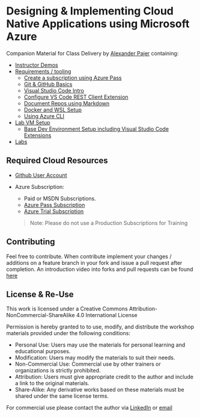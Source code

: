 # Designing & Implementing Cloud Native Applications using Microsoft Azure

Companion Material for Class Delivery by [Alexander Pajer](https://www.linkedin.com/in/alexander-pajer-3bb26511a/) containing:

  - [Instructor Demos](./demos)
  - [Requirements / tooling](./tooling)
    - [Create a subscription using Azure Pass](./tooling/05-azure-pass)
    - [Git & GitHub Basics](./tooling/01-git-hub/)
    - [Visual Studio Code Intro](./tooling/02-vscode)
    - [Configure VS Code REST Client Extension](./tooling/07-rest-client)
    - [Document Repos using Markdown](./tooling/03-markdown)
    - [Docker and WSL Setup](./tooling/08-docker-wsl)
    - [Using Azure CLI](./tooling/04-cli)
  - [Lab VM Setup](./setup)
    - [Base Dev Environment Setup including Visual Studio Code Extensions](./setup/#basics)
  - [Labs](./Labs)

## Required Cloud Resources

- [Github User Account](https://github.com/)

- Azure Subscription:

  - Paid or MSDN Subscriptions.
  - [Azure Pass Subscription](./tooling/05-azure-pass)
  - [Azure Trial Subscription](https://azure.microsoft.com/en-us/free/)

  >Note: Please do not use a Production Subscriptions for Training

## Contributing

Feel free to contribute. When contribute implement your changes / additions on a feature branch in your fork and issue a pull request after completion. An introduction video into forks and pull requests can be found [here](https://www.youtube.com/watch?v=nT8KGYVurIU)

## License & Re-Use

This work is licensed under a Creative Commons Attribution-NonCommercial-ShareAlike 4.0 International License

Permission is hereby granted to to use, modify, and distribute the workshop materials provided under the following conditions:

- Personal Use: Users may use the materials for personal learning and educational purposes.
- Modification: Users may modify the materials to suit their needs.
- Non-Commercial Use: Commercial use by other trainers or organizations is strictly prohibited.
- Attribution: Users must give appropriate credit to the author and include a link to the original materials.
- Share-Alike: Any derivative works based on these materials must be shared under the same license terms.

For commercial use please contact the author via [LinkedIn](https://www.linkedin.com/in/alexander-pajer-3bb26511a/) or [email](mailto:alexander.pajer@integrations.at)